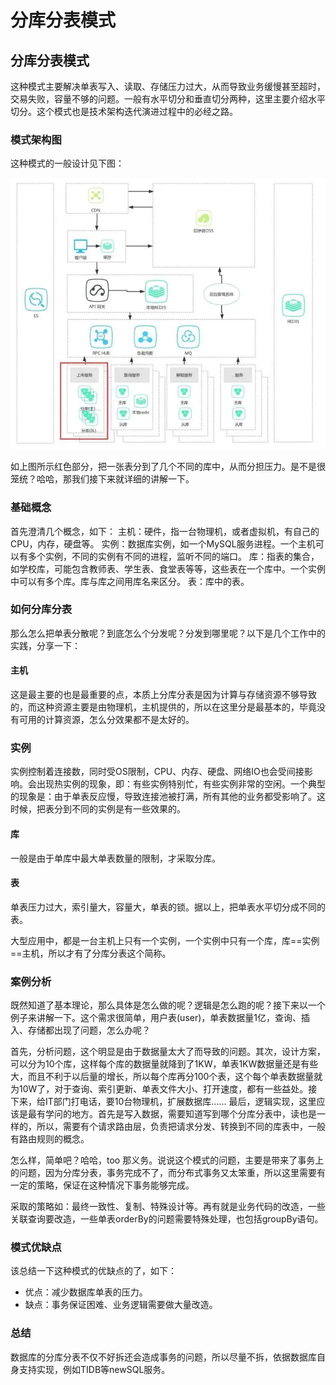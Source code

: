 # 分库分表模式

## 分库分表模式

这种模式主要解决单表写入、读取、存储压力过大，从而导致业务缓慢甚至超时，交易失败，容量不够的问题。一般有水平切分和垂直切分两种，这里主要介绍水平切分。这个模式也是技术架构迭代演进过程中的必经之路。

### 模式架构图

这种模式的一般设计见下图：

![](../../.gitbook/assets/image%20%28133%29.png)

如上图所示红色部分，把一张表分到了几个不同的库中，从而分担压力。是不是很笼统？哈哈，那我们接下来就详细的讲解一下。

### 基础概念

首先澄清几个概念，如下： 主机：硬件，指一台物理机，或者虚拟机，有自己的CPU，内存，硬盘等。 实例：数据库实例，如一个MySQL服务进程。一个主机可以有多个实例，不同的实例有不同的进程，监听不同的端口。 库：指表的集合，如学校库，可能包含教师表、学生表、食堂表等等，这些表在一个库中。一个实例中可以有多个库。库与库之间用库名来区分。 表：库中的表。

### 如何分库分表

那么怎么把单表分散呢？到底怎么个分发呢？分发到哪里呢？以下是几个工作中的实践，分享一下：

#### 主机

这是最主要的也是最重要的点，本质上分库分表是因为计算与存储资源不够导致的，而这种资源主要是由物理机，主机提供的，所以在这里分是最基本的，毕竟没有可用的计算资源，怎么分效果都不是太好的。

### 实例

实例控制着连接数，同时受OS限制，CPU、内存、硬盘、网络IO也会受间接影响。会出现热实例的现象，即：有些实例特别忙，有些实例非常的空闲。一个典型的现象是：由于单表反应慢，导致连接池被打满，所有其他的业务都受影响了。这时候，把表分到不同的实例是有一些效果的。

#### 库

一般是由于单库中最大单表数量的限制，才采取分库。

#### 表

单表压力过大，索引量大，容量大，单表的锁。据以上，把单表水平切分成不同的表。

大型应用中，都是一台主机上只有一个实例，一个实例中只有一个库，库==实例==主机，所以才有了分库分表这个简称。

### 案例分析

既然知道了基本理论，那么具体是怎么做的呢？逻辑是怎么跑的呢？接下来以一个例子来讲解一下。这个需求很简单，用户表\(user\)，单表数据量1亿，查询、插入、存储都出现了问题，怎么办呢？

首先，分析问题，这个明显是由于数据量太大了而导致的问题。其次，设计方案，可以分为10个库，这样每个库的数据量就降到了1KW，单表1KW数据量还是有些大，而且不利于以后量的增长，所以每个库再分100个表，这个每个单表数据量就为10W了，对于查询、索引更新、单表文件大小、打开速度，都有一些益处。接下来，给IT部门打电话，要10台物理机，扩展数据库...... 最后，逻辑实现，这里应该是最有学问的地方。首先是写入数据，需要知道写到哪个分库分表中，读也是一样的，所以，需要有个请求路由层，负责把请求分发、转换到不同的库表中，一般有路由规则的概念。

怎么样，简单吧？哈哈，too 那义务。说说这个模式的问题，主要是带来了事务上的问题，因为分库分表，事务完成不了，而分布式事务又太笨重，所以这里需要有一定的策略，保证在这种情况下事务能够完成。

采取的策略如：最终一致性、复制、特殊设计等。再有就是业务代码的改造，一些关联查询要改造，一些单表orderBy的问题需要特殊处理，也包括groupBy语句。

###  模式优缺点

该总结一下这种模式的优缺点的了，如下：

* 优点：减少数据库单表的压力。
* 缺点：事务保证困难、业务逻辑需要做大量改造。

### 总结

数据库的分库分表不仅不好拆还会造成事务的问题，所以尽量不拆，依据数据库自身支持实现，例如TIDB等newSQL服务。

